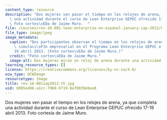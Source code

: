 ```yaml
---
content_type: resource
description: "Dos mujeres ven pasar el tiempo en los relojes de arena, ya que completa\
  \ una actividad durante el curso de Lean Enterprise GEPUC ofrecido 17-19 abril 2013.\
  \ Foto cortes\xEDa de Jaime Muro.  "
file: /courses/res-16-001-lean-enterprise-en-espanol-january-iap-2012/8085ed96a1cc796097198af0039ebee8_res-16-001iap2012-th.jpg
file_type: image/jpeg
image_metadata:
  caption: "Dos participantes observan el tiempo en los relojes de arena durante la\
    \ simulaci\xF3n empresarial en el Programa Lean Enterprise GEPUC ofrecido 17\u2013\
    19 abril 2013. (Foto cortes\xEDa de Jaime Muro.)"
  credit: "Foto cortes\xEDa de Jaime Muro."
  image-alt: Dos mujeres miran un reloj de arena durante una actividad en clase.
learning_resource_types: []
license: https://creativecommons.org/licenses/by-nc-sa/4.0/
ocw_type: OCWImage
resourcetype: Image
title: res-16-001iap2012-th.jpg
uid: 8085ed96-a1cc-7960-9719-8af0039ebee8
---
```

Dos mujeres ven pasar el tiempo en los relojes de arena, ya que completa una actividad durante el curso de Lean Enterprise GEPUC ofrecido 17-19 abril 2013. Foto cortesía de Jaime Muro.  